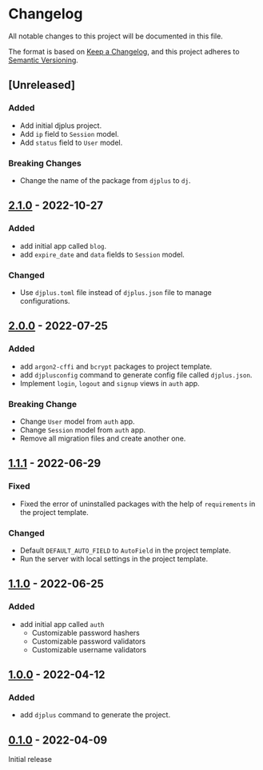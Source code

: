 # Changelog
All notable changes to this project will be documented in this file.

The format is based on [Keep a Changelog](https://keepachangelog.com/en/1.0.0/),
and this project adheres to [Semantic Versioning](https://semver.org/spec/v2.0.0.html).

## [Unreleased]
### Added
- Add initial djplus project.
- Add `ip` field to `Session` model.
- Add `status` field to `User` model.
### Breaking Changes
- Change the name of the package from `djplus` to `dj`.

## [2.1.0] - 2022-10-27
### Added
- add initial app called `blog`.
- add `expire_date` and `data` fields to `Session` model.
### Changed
- Use `djplus.toml` file instead of `djplus.json` file to manage configurations.

## [2.0.0] - 2022-07-25
### Added
- add `argon2-cffi` and `bcrypt` packages to project template.
- add `djplusconfig` command to generate config file called `djplus.json`.
- Implement `login`, `logout` and `signup` views in `auth` app.
### Breaking Change
- Change `User` model from `auth` app.
- Change `Session` model from `auth` app.
- Remove all migration files and create another one.

## [1.1.1] - 2022-06-29
### Fixed
- Fixed the error of uninstalled packages with the help of `requirements` in the project template.
### Changed
- Default `DEFAULT_AUTO_FIELD` to `AutoField` in the project template.
- Run the server with local settings in the project template.

## [1.1.0] - 2022-06-25
### Added
- add initial app called `auth`
    - Customizable password hashers
    - Customizable password validators
    - Customizable username validators

## [1.0.0] - 2022-04-12
### Added
- add `djplus` command to generate the project.

## [0.1.0] - 2022-04-09
Initial release

[2.1.0]: https://github.com/githashem/djplus/compare/v2.0.0...v2.1.0
[2.0.0]: https://github.com/githashem/djplus/compare/v1.1.1...v2.0.0
[1.1.1]: https://github.com/githashem/djplus/compare/v1.1.0...v1.1.1
[1.1.0]: https://github.com/githashem/djplus/compare/v1.0.0...v1.1.0
[1.0.0]: https://github.com/githashem/djplus/compare/v0.1.0...v1.0.0
[0.1.0]: https://github.com/githashem/djplus/releases/tag/v0.1.0
